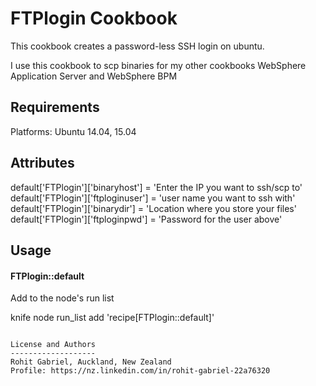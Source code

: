 FTPlogin Cookbook
=================
This cookbook creates a password-less SSH login on ubuntu. 

I use this cookbook to scp binaries for my other cookbooks WebSphere Application Server and WebSphere BPM

Requirements
------------
Platforms: Ubuntu 14.04, 15.04


Attributes
----------
default['FTPlogin']['binaryhost'] = 'Enter the IP you want to ssh/scp to'
default['FTPlogin']['ftploginuser'] = 'user name you want to ssh with'
default['FTPlogin']['binarydir'] = 'Location where you store your files'
default['FTPlogin']['ftploginpwd'] = 'Password for the user above'


Usage
-----
#### FTPlogin::default
Add to the node's run list

knife node run_list add <node name> 'recipe[FTPlogin::default]'
```

License and Authors
-------------------
Rohit Gabriel, Auckland, New Zealand 
Profile: https://nz.linkedin.com/in/rohit-gabriel-22a76320
